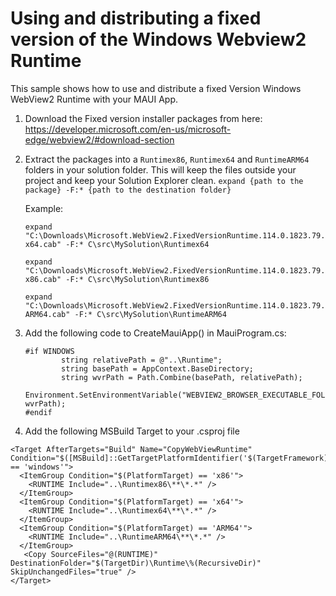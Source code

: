 # Using and distributing a fixed version of the Windows Webview2 Runtime
This sample shows how to use and distribute a fixed Version Windows WebView2 Runtime with your MAUI App.

1. Download the Fixed version installer packages from here: https://developer.microsoft.com/en-us/microsoft-edge/webview2/#download-section
2. Extract the packages into a `Runtimex86`, `Runtimex64` and `RuntimeARM64` folders in your solution folder. This will keep the files outside your project and keep your Solution Explorer clean.
   `expand {path to the package} -F:* {path to the destination folder}`

   Example:
   
   `expand "C:\Downloads\Microsoft.WebView2.FixedVersionRuntime.114.0.1823.79.x64.cab" -F:* C\src\MySolution\Runtimex64`
   
   `expand "C:\Downloads\Microsoft.WebView2.FixedVersionRuntime.114.0.1823.79.x86.cab" -F:* C\src\MySolution\Runtimex86`
   
   `expand "C:\Downloads\Microsoft.WebView2.FixedVersionRuntime.114.0.1823.79.ARM64.cab" -F:* C\src\MySolution\RuntimeARM64`
   
4. Add the following code to CreateMauiApp() in MauiProgram.cs: 
   ```
   #if WINDOWS
           string relativePath = @"..\Runtime";
           string basePath = AppContext.BaseDirectory;
           string wvrPath = Path.Combine(basePath, relativePath);
           Environment.SetEnvironmentVariable("WEBVIEW2_BROWSER_EXECUTABLE_FOLDER", wvrPath);
   #endif

5. Add the following MSBuild Target to your .csproj file
  ```
  <Target AfterTargets="Build" Name="CopyWebViewRuntime" Condition="$([MSBuild]::GetTargetPlatformIdentifier('$(TargetFramework)')) == 'windows'">      
    <ItemGroup Condition="$(PlatformTarget) == 'x86'">
      <RUNTIME Include="..\Runtimex86\**\*.*" />
    </ItemGroup>
    <ItemGroup Condition="$(PlatformTarget) == 'x64'">
      <RUNTIME Include="..\Runtimex64\**\*.*" />
    </ItemGroup>
    <ItemGroup Condition="$(PlatformTarget) == 'ARM64'">
      <RUNTIME Include="..\RuntimeARM64\**\*.*" />
    </ItemGroup>      
     <Copy SourceFiles="@(RUNTIME)" DestinationFolder="$(TargetDir)\Runtime\%(RecursiveDir)" SkipUnchangedFiles="true" />
  </Target>
     
